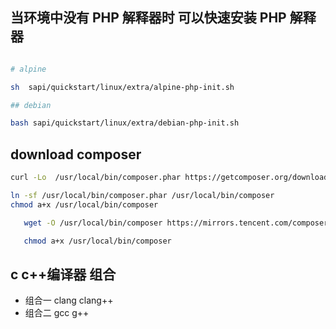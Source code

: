 

## 当环境中没有 PHP 解释器时  可以快速安装 PHP 解释器

```bash

# alpine

sh  sapi/quickstart/linux/extra/alpine-php-init.sh

## debian

bash sapi/quickstart/linux/extra/debian-php-init.sh

```

## download composer

```bash
curl -Lo  /usr/local/bin/composer.phar https://getcomposer.org/download/latest-stable/composer.phar

ln -sf /usr/local/bin/composer.phar /usr/local/bin/composer
chmod a+x /usr/local/bin/composer

   wget -O /usr/local/bin/composer https://mirrors.tencent.com/composer/composer.phar

   chmod a+x /usr/local/bin/composer

```

## c c++编译器 组合

- 组合一 clang clang++
- 组合二 gcc g++

